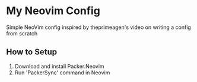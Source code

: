 # My Neovim Config
Simple NeoVim config inspired by theprimeagen's video on writing a config from scratch

## How to Setup
1. Download and install Packer.Neovim
2. Run 'PackerSync' command in Neovim
